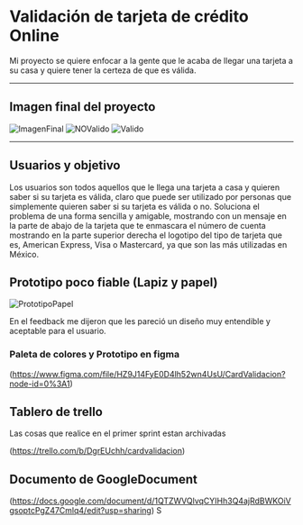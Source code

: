 # Validación de tarjeta de crédito Online

Mi proyecto se quiere enfocar a la gente que le acaba de llegar una tarjeta 
a su casa y quiere tener la certeza de que es válida.
***

## Imagen final del proyecto
![ImagenFinal](https://dochub.com/dianac251/dbnaAMqK9dWB4MkRGNXJm0/captura-de-pantalla-1359-png)
![NOValido](https://dochub.com/dianac251/ALzmZB7wMbDoNQXRX8J560/captura-de-pantalla-1360-png)
![Valido](https://dochub.com/import-document?auth_uid=110692173898964765847&jid=c896c0cd432ee236bfba70cce79602a7)

***

## Usuarios y objetivo

Los usuarios son todos aquellos que le llega una tarjeta a casa y quieren saber si su tarjeta es válida,
claro que puede ser utilizado por personas que simplemente quieren saber si su tarjeta es válida o no.
Soluciona el problema de una forma sencilla y amigable, mostrando con un mensaje en la parte de abajo de la 
tarjeta que te enmascara el número de cuenta mostrando en la parte superior derecha el logotipo del tipo de 
tarjeta que es, American Express, Visa o Mastercard, ya que son las más utilizadas en México.



## Prototipo poco fiable (Lapiz y papel)

![PrototipoPapel](https://dochub.com/dianac251/7vA0q9lw2mzv7kGVPDNOxd/20210630-133941-jpg)

En el feedback me dijeron que les pareció un diseño muy entendible y aceptable para el usuario.


### Paleta de colores y Prototipo en figma

(https://www.figma.com/file/HZ9J14FyE0D4lh52wn4UsU/CardValidacion?node-id=0%3A1)

## Tablero de trello

Las cosas que realice en el primer sprint estan archivadas

(https://trello.com/b/DgrEUchh/cardvalidacion)

## Documento de GoogleDocument

(https://docs.google.com/document/d/1QTZWVQlvqCYIHh3Q4ajRdBWKOiVgsoptcPgZ47Cmlq4/edit?usp=sharing)
S